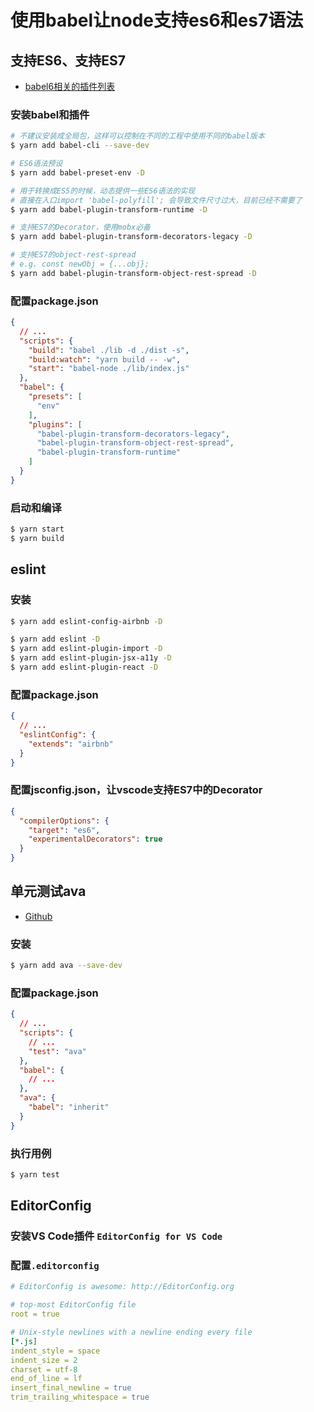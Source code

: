 # 使用babel让node支持es6和es7语法

## 支持ES6、支持ES7
* [babel6相关的插件列表](https://github.com/babel/babel/tree/master/packages)
### 安装babel和插件
```bash
# 不建议安装成全局包，这样可以控制在不同的工程中使用不同的babel版本
$ yarn add babel-cli --save-dev

# ES6语法预设
$ yarn add babel-preset-env -D

# 用于转换成ES5的时候，动态提供一些ES6语法的实现
# 直接在入口import 'babel-polyfill'; 会导致文件尺寸过大，目前已经不需要了
$ yarn add babel-plugin-transform-runtime -D

# 支持ES7的Decorator，使用mobx必备
$ yarn add babel-plugin-transform-decorators-legacy -D

# 支持ES7的object-rest-spread
# e.g. const newObj = {...obj};
$ yarn add babel-plugin-transform-object-rest-spread -D
```
### 配置package.json
```json
{
  // ...
  "scripts": {
    "build": "babel ./lib -d ./dist -s",
    "build:watch": "yarn build -- -w",
    "start": "babel-node ./lib/index.js"
  },
  "babel": {
    "presets": [
      "env"
    ],
    "plugins": [
      "babel-plugin-transform-decorators-legacy",
      "babel-plugin-transform-object-rest-spread",
      "babel-plugin-transform-runtime"
    ]
  }
}
```
### 启动和编译
```bash
$ yarn start
$ yarn build
```

## eslint
### 安装
```bash
$ yarn add eslint-config-airbnb -D

$ yarn add eslint -D
$ yarn add eslint-plugin-import -D
$ yarn add eslint-plugin-jsx-a11y -D
$ yarn add eslint-plugin-react -D
```

### 配置package.json
```json
{
  // ...
  "eslintConfig": {
    "extends": "airbnb"
  }
}
```

### 配置jsconfig.json，让vscode支持ES7中的Decorator
```json
{
  "compilerOptions": {
    "target": "es6",
    "experimentalDecorators": true
  }
}
```

## 单元测试ava
* [Github](https://github.com/avajs/ava)
### 安装
```bash
$ yarn add ava --save-dev
```
### 配置package.json
```json
{
  // ...
  "scripts": {
    // ...
    "test": "ava"
  },
  "babel": {
    // ...
  },
  "ava": {
    "babel": "inherit"
  }
}
```
### 执行用例
```bash
$ yarn test
```

## EditorConfig
### 安装VS Code插件 `EditorConfig for VS Code`
### 配置`.editorconfig`
```yaml
# EditorConfig is awesome: http://EditorConfig.org

# top-most EditorConfig file
root = true

# Unix-style newlines with a newline ending every file
[*.js]
indent_style = space
indent_size = 2
charset = utf-8
end_of_line = lf
insert_final_newline = true
trim_trailing_whitespace = true
```